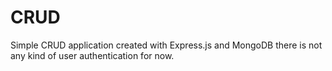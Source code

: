 # CRUD
Simple CRUD application created with Express.js and MongoDB there is not any kind of user authentication for now.
